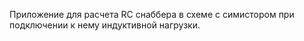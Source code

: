 Приложение для расчета RC снаббера в схеме с симистором при подключении к нему индуктивной нагрузки.
